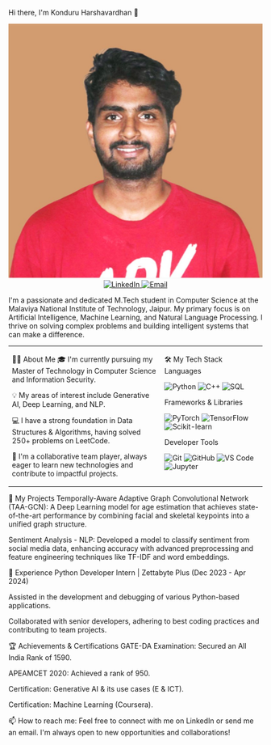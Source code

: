 Hi there, I'm Konduru Harshavardhan 👋
<p align="center">
<a href="[Link to your deployed portfolio]">
<img src="profileforwebsites.jpeg" alt="Portfolio"/>
</a>
<a href="https://www.linkedin.com/in/harshavardhan-konduru-a5428b217/">
<img src="https://img.shields.io/badge/LinkedIn-blue?style=for-the-badge&logo=linkedin&logoColor=white" alt="LinkedIn"/>
</a>
<a href="mailto:konduru.harshav@gmail.com">
<img src="https://img.shields.io/badge/Email-Me-green?style=for-the-badge&logo=gmail&logoColor=white" alt="Email"/>
</a>
</p>

I'm a passionate and dedicated M.Tech student in Computer Science at the Malaviya National Institute of Technology, Jaipur. My primary focus is on Artificial Intelligence, Machine Learning, and Natural Language Processing. I thrive on solving complex problems and building intelligent systems that can make a difference.

<table>
<tr>
<td valign="top" width="60%">

👨‍💻 About Me
🎓 I'm currently pursuing my Master of Technology in Computer Science and Information Security.

💡 My areas of interest include Generative AI, Deep Learning, and NLP.

💻 I have a strong foundation in Data Structures & Algorithms, having solved 250+ problems on LeetCode.

🤝 I'm a collaborative team player, always eager to learn new technologies and contribute to impactful projects.

</td>
<td valign="top" width="40%">

🛠️ My Tech Stack
Languages

<p>
<img src="https://img.shields.io/badge/Python-3776AB?style=for-the-badge&logo=python&logoColor=white" alt="Python"/>
<img src="https://img.shields.io/badge/C%2B%2B-00599C?style=for-the-badge&logo=c%2B%2B&logoColor=white" alt="C++"/>
<img src="https://img.shields.io/badge/SQL-4479A1?style=for-the-badge&logo=mysql&logoColor=white" alt="SQL"/>
</p>

Frameworks & Libraries

<p>
<img src="https://img.shields.io/badge/PyTorch-EE4C2C?style=for-the-badge&logo=pytorch&logoColor=white" alt="PyTorch"/>
<img src="https://img.shields.io/badge/TensorFlow-FF6F00?style=for-the-badge&logo=tensorflow&logoColor=white" alt="TensorFlow"/>
<img src="https://img.shields.io/badge/scikit--learn-F7931E?style=for-the-badge&logo=scikit-learn&logoColor=white" alt="Scikit-learn"/>
</p>

Developer Tools

<p>
<img src="https://img.shields.io/badge/Git-F05032?style=for-the-badge&logo=git&logoColor=white" alt="Git"/>
<img src="https://img.shields.io/badge/GitHub-181717?style=for-the-badge&logo=github&logoColor=white" alt="GitHub"/>
<img src="https://img.shields.io/badge/VS_Code-007ACC?style=for-the-badge&logo=visual-studio-code&logoColor=white" alt="VS Code"/>
<img src="https://img.shields.io/badge/Jupyter-F37626?style=for-the-badge&logo=jupyter&logoColor=white" alt="Jupyter"/>
</p>

</td>

</tr>
</table>

🚀 My Projects
Temporally-Aware Adaptive Graph Convolutional Network (TAA-GCN): A Deep Learning model for age estimation that achieves state-of-the-art performance by combining facial and skeletal keypoints into a unified graph structure.

Sentiment Analysis - NLP: Developed a model to classify sentiment from social media data, enhancing accuracy with advanced preprocessing and feature engineering techniques like TF-IDF and word embeddings.

💼 Experience
Python Developer Intern | Zettabyte Plus (Dec 2023 - Apr 2024)

Assisted in the development and debugging of various Python-based applications.

Collaborated with senior developers, adhering to best coding practices and contributing to team projects.

🏆 Achievements & Certifications
GATE-DA Examination: Secured an All India Rank of 1590.

APEAMCET 2020: Achieved a rank of 950.

Certification: Generative AI & its use cases (E & ICT).

Certification: Machine Learning (Coursera).

📫 How to reach me:
Feel free to connect with me on LinkedIn or send me an email. I'm always open to new opportunities and collaborations!
